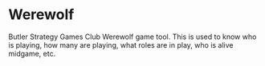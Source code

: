 # Werewolf
Butler Strategy Games Club Werewolf game tool. This is used to know who is playing, how many are playing, what roles are in play, who is alive midgame, etc.

